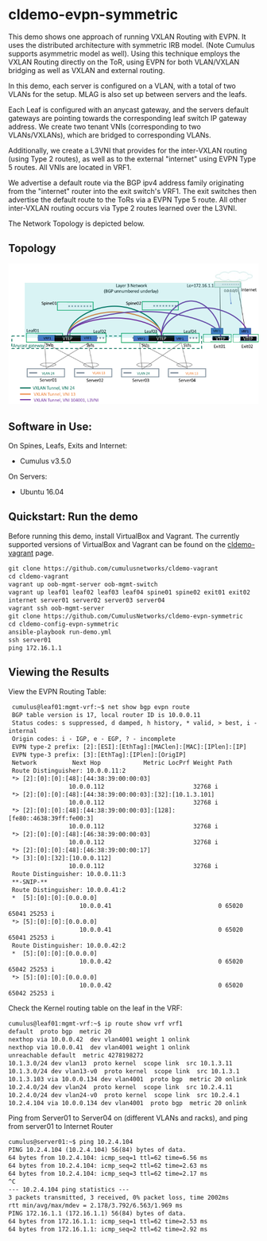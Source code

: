 # cldemo-evpn-symmetric

This demo shows one approach of running VXLAN Routing with EVPN.  It uses the distributed architecture with symmetric IRB model. (Note Cumulus supports asymmetric model as well).  Using this technique employs the VXLAN Routing directly on the ToR, using EVPN for both VLAN/VXLAN bridging as well as VXLAN and external routing.  

In this demo, each server is configured on a VLAN, with a total of two VLANs for the setup.  MLAG is also set up between servers and the leafs.

Each Leaf is configured with an anycast gateway, and the servers default gateways are pointing towards the corresponding leaf switch IP gateway address.  We create two tenant VNIs (corresponding to two VLANs/VXLANs), which are bridged to corresponding VLANs.

Additionally, we create a L3VNI that provides for the inter-VXLAN routing (using Type 2 routes), as well as to the external "internet" using EVPN Type 5 routes.  All VNIs are located in VRF1. 

We advertise a default route via the BGP ipv4 address family originating from the "internet" router into the exit switch's VRF1.  The exit switches then advertise the default route to the ToRs via a EVPN Type 5 route.  All other inter-VXLAN routing occurs via Type 2 routes learned over the L3VNI.

The Network Topology is depicted below.


## Topology ##
![EVPN Symmetric Model Demo](https://github.com/CumulusNetworks/cldemo-evpn-symmetric/blob/master/evpn_symmetric_demo.png)




Software in Use:
----------------

On Spines, Leafs, Exits and Internet:

 - Cumulus v3.5.0

On Servers:

 - Ubuntu 16.04 
  




Quickstart: Run the demo
------------------------

Before running this demo, install VirtualBox and Vagrant. The currently supported versions of VirtualBox and Vagrant can be found on the [cldemo-vagrant](https://github.com/CumulusNetworks/cldemo-vagrant) page.  

    git clone https://github.com/cumulusnetworks/cldemo-vagrant
    cd cldemo-vagrant
    vagrant up oob-mgmt-server oob-mgmt-switch 
    vagrant up leaf01 leaf02 leaf03 leaf04 spine01 spine02 exit01 exit02 internet server01 server02 server03 server04
    vagrant ssh oob-mgmt-server
    git clone https://github.com/CumulusNetworks/cldemo-evpn-symmetric
    cd cldemo-config-evpn-symmetric
    ansible-playbook run-demo.yml
    ssh server01
    ping 172.16.1.1 



   
    

Viewing the Results
-------


View the EVPN Routing Table:

   

     cumulus@leaf01:mgmt-vrf:~$ net show bgp evpn route
     BGP table version is 17, local router ID is 10.0.0.11
     Status codes: s suppressed, d damped, h history, * valid, > best, i - internal
     Origin codes: i - IGP, e - EGP, ? - incomplete
     EVPN type-2 prefix: [2]:[ESI]:[EthTag]:[MAClen]:[MAC]:[IPlen]:[IP]
     EVPN type-3 prefix: [3]:[EthTag]:[IPlen]:[OrigIP]
     Network          Next Hop            Metric LocPrf Weight Path
     Route Distinguisher: 10.0.0.11:2
     *> [2]:[0]:[0]:[48]:[44:38:39:00:00:03]
                     10.0.0.112                         32768 i                           
     *> [2]:[0]:[0]:[48]:[44:38:39:00:00:03]:[32]:[10.1.3.101]
                     10.0.0.112                         32768 i
     *> [2]:[0]:[0]:[48]:[44:38:39:00:00:03]:[128]:[fe80::4638:39ff:fe00:3]
                     10.0.0.112                         32768 i
     *> [2]:[0]:[0]:[48]:[46:38:39:00:00:03]
                     10.0.0.112                         32768 i
     *> [2]:[0]:[0]:[48]:[46:38:39:00:00:17]
     *> [3]:[0]:[32]:[10.0.0.112]
                     10.0.0.112                         32768 i
     Route Distinguisher: 10.0.0.11:3
     **-SNIP-**
     Route Distinguisher: 10.0.0.41:2
     *  [5]:[0]:[0]:[0.0.0.0]
                        10.0.0.41                              0 65020 65041 25253 i
     *> [5]:[0]:[0]:[0.0.0.0]
                        10.0.0.41                              0 65020 65041 25253 i
     Route Distinguisher: 10.0.0.42:2
     *  [5]:[0]:[0]:[0.0.0.0]
                        10.0.0.42                              0 65020 65042 25253 i
     *> [5]:[0]:[0]:[0.0.0.0]
                        10.0.0.42                              0 65020 65042 25253 i
                                    
                                   
 





Check the Kernel routing table on the leaf in the VRF:

    cumulus@leaf01:mgmt-vrf:~$ ip route show vrf vrf1
    default  proto bgp  metric 20
    nexthop via 10.0.0.42  dev vlan4001 weight 1 onlink
    nexthop via 10.0.0.41  dev vlan4001 weight 1 onlink
    unreachable default  metric 4278198272
    10.1.3.0/24 dev vlan13  proto kernel  scope link  src 10.1.3.11
    10.1.3.0/24 dev vlan13-v0  proto kernel  scope link  src 10.1.3.1
    10.1.3.103 via 10.0.0.134 dev vlan4001  proto bgp  metric 20 onlink
    10.2.4.0/24 dev vlan24  proto kernel  scope link  src 10.2.4.11
    10.2.4.0/24 dev vlan24-v0  proto kernel  scope link  src 10.2.4.1
    10.2.4.104 via 10.0.0.134 dev vlan4001  proto bgp  metric 20 onlink
   

Ping from Server01 to Server04 on (different VLANs and racks), and ping from server01 to Internet Router

 

               
                               
    cumulus@server01:~$ ping 10.2.4.104
    PING 10.2.4.104 (10.2.4.104) 56(84) bytes of data.
    64 bytes from 10.2.4.104: icmp_seq=1 ttl=62 time=6.56 ms
    64 bytes from 10.2.4.104: icmp_seq=2 ttl=62 time=2.63 ms
    64 bytes from 10.2.4.104: icmp_seq=3 ttl=62 time=2.17 ms
    ^C
    --- 10.2.4.104 ping statistics ---
    3 packets transmitted, 3 received, 0% packet loss, time 2002ms
    rtt min/avg/max/mdev = 2.178/3.792/6.563/1.969 ms
    PING 172.16.1.1 (172.16.1.1) 56(84) bytes of data.
    64 bytes from 172.16.1.1: icmp_seq=1 ttl=62 time=2.53 ms
    64 bytes from 172.16.1.1: icmp_seq=2 ttl=62 time=2.92 ms
    









    
    



